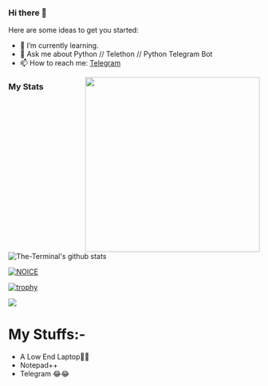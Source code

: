 ### Hi there 👋

Here are some ideas to get you started:

- 🌱 I’m currently learning.
- 💬 Ask me about Python // Telethon // Python Telegram Bot
- 📫 How to reach me: [Telegram](https://t.me/ProgrammingError)

<img width="350" height="350" src="https://telegra.ph/file/7a6f90d7c40793de2e0cf.jpg" align="right">

### My Stats
![The-Terminal's github stats](https://github-readme-stats.vercel.app/api?username=TechiError&layout=compact&show_icons=true&theme=radical&cache_seconds=1800)

[![NOICE](https://github-readme-stats.vercel.app/api/top-langs/?username=TechiError&layout=compact&theme=midnight-purple&hide=Css)](https://github.com/TechiError)

[![trophy](https://github-profile-trophy.vercel.app/?username=TechiError&theme=radical&row=1&no-frame=true&no-bg=true)](https://github.com/TechiError)

![](https://visitor-badge.laobi.icu/badge?page_id=TechiError)
# My Stuffs:-

- A Low End Laptop🙂🙂
- Notepad++
- Telegram  😂😂
